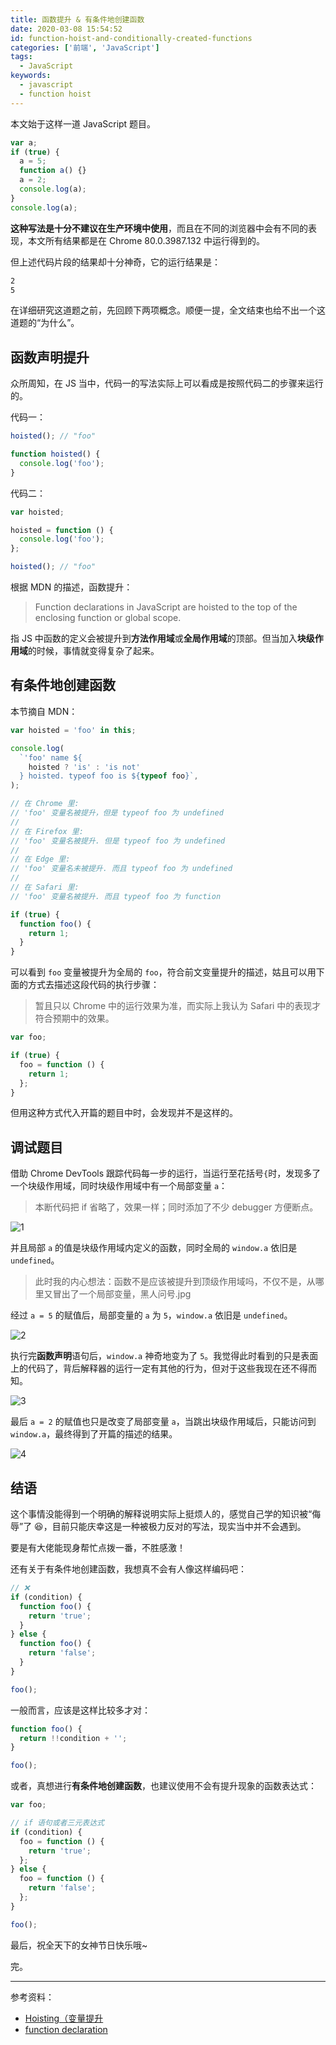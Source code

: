 ```yaml
---
title: 函数提升 & 有条件地创建函数
date: 2020-03-08 15:54:52
id: function-hoist-and-conditionally-created-functions
categories: ['前端', 'JavaScript']
tags:
  - JavaScript
keywords:
  - javascript
  - function hoist
---
```


本文始于这样一道 JavaScript 题目。

```js
var a;
if (true) {
  a = 5;
  function a() {}
  a = 2;
  console.log(a);
}
console.log(a);
```

<!-- more -->

**这种写法是十分不建议在生产环境中使用**，而且在不同的浏览器中会有不同的表现，本文所有结果都是在 Chrome 80.0.3987.132 中运行得到的。

但上述代码片段的结果却十分神奇，它的运行结果是：

```bash
2
5
```

在详细研究这道题之前，先回顾下两项概念。顺便一提，全文结束也给不出一个这道题的“为什么”。

## 函数声明提升

众所周知，在 JS 当中，代码一的写法实际上可以看成是按照代码二的步骤来运行的。

代码一：

```js
hoisted(); // "foo"

function hoisted() {
  console.log('foo');
}
```

代码二：

```js
var hoisted;

hoisted = function () {
  console.log('foo');
};

hoisted(); // "foo"
```

根据 MDN 的描述，函数提升：

> Function declarations in JavaScript are hoisted to the top of the enclosing function or global scope.

指 JS 中函数的定义会被提升到**方法作用域**或**全局作用域**的顶部。但当加入**块级作用域**的时候，事情就变得复杂了起来。

## 有条件地创建函数

本节摘自 MDN：

```js
var hoisted = 'foo' in this;

console.log(
  `'foo' name ${
    hoisted ? 'is' : 'is not'
  } hoisted. typeof foo is ${typeof foo}`,
);

// 在 Chrome 里:
// 'foo' 变量名被提升，但是 typeof foo 为 undefined
//
// 在 Firefox 里:
// 'foo' 变量名被提升. 但是 typeof foo 为 undefined
//
// 在 Edge 里:
// 'foo' 变量名未被提升. 而且 typeof foo 为 undefined
//
// 在 Safari 里:
// 'foo' 变量名被提升. 而且 typeof foo 为 function

if (true) {
  function foo() {
    return 1;
  }
}
```

可以看到 `foo` 变量被提升为全局的 `foo`，符合前文变量提升的描述，姑且可以用下面的方式去描述这段代码的执行步骤：

> 暂且只以 Chrome 中的运行效果为准，而实际上我认为 Safari 中的表现才符合预期中的效果。

```js
var foo;

if (true) {
  foo = function () {
    return 1;
  };
}
```

但用这种方式代入开篇的题目中时，会发现并不是这样的。

## 调试题目

借助 Chrome DevTools 跟踪代码每一步的运行，当运行至花括号`{`时，发现多了一个块级作用域，同时块级作用域中有一个局部变量 `a`：

> 本断代码把 if 省略了，效果一样；同时添加了不少 debugger 方便断点。

![1](0308-function-hoist-and-conditionally-created-functions/1.jpg)

并且局部 `a` 的值是块级作用域内定义的函数，同时全局的 `window.a` 依旧是 `undefined`。

> 此时我的内心想法：函数不是应该被提升到顶级作用域吗，不仅不是，从哪里又冒出了一个局部变量，黑人问号.jpg

经过 `a = 5` 的赋值后，局部变量的 `a` 为 `5`，`window.a` 依旧是 `undefined`。

![2](0308-function-hoist-and-conditionally-created-functions/2.jpg)

执行完**函数声明**语句后，`window.a` 神奇地变为了 `5`。我觉得此时看到的只是表面上的代码了，背后解释器的运行一定有其他的行为，但对于这些我现在还不得而知。

![3](0308-function-hoist-and-conditionally-created-functions/3.jpg)

最后 `a = 2` 的赋值也只是改变了局部变量 `a`，当跳出块级作用域后，只能访问到 `window.a`，最终得到了开篇的描述的结果。

![4](0308-function-hoist-and-conditionally-created-functions/4.jpg)

## 结语

这个事情没能得到一个明确的解释说明实际上挺烦人的，感觉自己学的知识被“侮辱”了 😆，目前只能庆幸这是一种被极力反对的写法，现实当中并不会遇到。

要是有大佬能现身帮忙点拨一番，不胜感激！

还有关于有条件地创建函数，我想真不会有人像这样编码吧：

```js
// ❌
if (condition) {
  function foo() {
    return 'true';
  }
} else {
  function foo() {
    return 'false';
  }
}

foo();
```

一般而言，应该是这样比较多才对：

```js
function foo() {
  return !!condition + '';
}

foo();
```

或者，真想进行**有条件地创建函数**，也建议使用不会有提升现象的函数表达式：

```js
var foo;

// if 语句或者三元表达式
if (condition) {
  foo = function () {
    return 'true';
  };
} else {
  foo = function () {
    return 'false';
  };
}

foo();
```

最后，祝全天下的女神节日快乐哦~

完。

---

参考资料：

- [Hoisting（变量提升](https://developer.mozilla.org/zh-CN/docs/Glossary/Hoisting)
- [function declaration](https://developer.mozilla.org/en-US/docs/Web/JavaScript/Reference/Statements/function)
